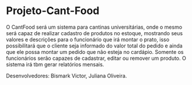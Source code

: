 # Projeto-Cant-Food
O CantFood será um sistema para cantinas universitárias, onde o mesmo será capaz de realizar cadastro de produtos no estoque, mostrando seus valores e descrições para o funcionário que irá montar o prato, isso possibilitará que o cliente seja informado do valor total do pedido e ainda que ele possa montar um pedido que não esteja no cardápio. Somente os funcionários serão capazes de cadastrar, editar ou remover um produto. O sistema irá tbm gerar relatórios mensais.

Desenvolvedores: Bismark Victor, Juliana Oliveira.
